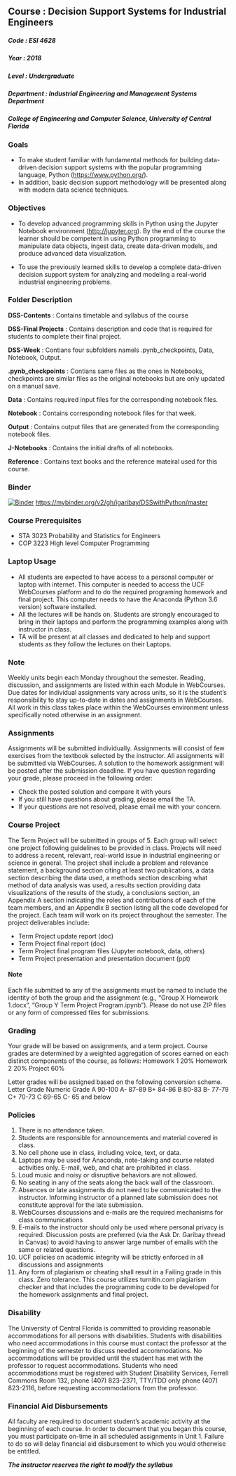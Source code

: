 ## Course     : Decision Support Systems for Industrial Engineers
##### Code       : ESI 4628
##### Year       : 2018
##### Level      : Undergraduate
##### Department : Industrial Engineering and Management Systems Department
##### College of Engineering and Computer Science, University of Central Florida

### Goals
+ To make student familiar with fundamental methods for building data-driven decision support systems with the popular programming language, Python (https://www.python.org/). 
+ In addition, basic decision support methodology will be presented along with modern data science techniques.

### Objectives
+ To develop advanced programming skills in Python using the Jupyter Notebook environment (http://jupyter.org). By the end of the course the learner should be competent in using Python programming to manipulate data objects, ingest data, create data-driven models, and produce advanced data visualization.

+ To use the previously learned skills to develop a complete data-driven decision support system for analyzing and modeling a real-world industrial engineering problems.

### Folder Description 
**DSS-Contents**        : Contains timetable and syllabus of the course

**DSS-Final Projects**  : Contains description and code that is required for students to complete their final project.

**DSS-Week**            : Contians four subfolders namels .pynb_checkpoints, Data, Notebook, Output.

**.pynb_checkpoints**    : Contians same files as the ones in Notebooks, checkpoints are similar files as the original notebooks but are only updated on a manual save. 

**Data**                : Contains required input files for the corresponding notebook files.

**Notebook**            : Contains corresponding notebook files for that week.

**Output**              : Contains output files that are generated from the corresponding notebook files.

**J-Notebooks**         : Contains the initial drafts of all notebooks.

**Reference**           : Contains text books and the reference mateiral used for this course.

### Binder

[![Binder](https://mybinder.org/badge.svg)](https://mybinder.org/v2/gh/igaribay/DSSwithPython/master) 
https://mybinder.org/v2/gh/igaribay/DSSwithPython/master

### Course Prerequisites
+ STA 3023 Probability and Statistics for Engineers 
+ COP 3223 High level Computer Programming

### Laptop Usage
+ All students are expected to have access to a personal computer or laptop with internet. This computer is needed to access the UCF WebCourses platform and to do the required programing homework and final project. This computer needs to have the Anaconda (Python 3.6 version) software installed.
+ All the lectures will be hands on. Students are strongly encouraged to bring in their laptops and perform the programming examples along with instructor in class.
+ TA will be present at all classes and dedicated to help and support students as they follow the lectures on their Laptops. 

### Note
Weekly units begin each Monday throughout the semester. Reading, discussion, and assignments are listed within each Module in WebCourses. Due dates for individual assignments vary across units, so it is the student’s responsibility to stay up-to-date in dates and assignments in WebCourses. All work in this class takes place within the WebCourses environment unless specifically noted otherwise in an assignment.

### Assignments
Assignments will be submitted individually. Assignments will consist of few exercises from the textbook selected by the instructor. All assignments will be submitted via WebCourses. A solution to the homework assignment will be posted after the submission deadline. If you have question regarding your grade, please proceed in the following order:
+ Check the posted solution and compare it with yours
+	If you still have questions about grading, please email the TA. 
+	If your questions are not resolved, please email me with your concern.

### Course Project
The Term Project will be submitted in groups of 5. Each group will select one project following guidelines to be provided in class. Projects will need to address a recent, relevant, real-world issue in industrial engineering or science in general. The project shall include a problem and relevance statement, a background section citing at least two publications, a data section describing the data used, a methods section describing what method of data analysis was used, a results section providing data visualizations of the results of the study, a conclusions section, an Appendix A section indicating the roles and contributions of each of the team members, and an Appendix B section listing all the code developed for the project.
Each team will work on its project throughout the semester. The project deliverables include:
+	Term Project update report (doc)
+	Term Project final report (doc)
+	Term Project final program files (Jupyter notebook, data, others)
+	Term Project presentation and presentation document (ppt)
#### Note
Each file submitted to any of the assignments must be named to include the identity of both the group and the assignment (e.g., “Group X Homework 1.docx”, “Group Y Term Project Program.ipynb”). Please do not use ZIP files or any form of compressed files for submissions.

### Grading
Your grade will be based on assignments, and a term project. Course grades are determined by a weighted aggregation of scores earned on each distinct components of the course, as follows:
Homework 1	20%
Homework 2	20%
Project	60%

Letter grades will be assigned based on the following conversion scheme. 
Letter Grade	Numeric Grade
A	90-100
A-	87-89
B+	84-86
B	80-83
B-	77-79
C+	70-73
C	69-65
C-	65 and below

### Policies
1.	There is no attendance taken.
2.	Students are responsible for announcements and material covered in class.
3.	No cell phone use in class, including voice, text, or data. 
4.	Laptops may be used for Anaconda, note-taking and course related activities only. E-mail, web, and chat are prohibited in class.
5.	Loud music and noisy or disruptive behaviors are not allowed.
6.	No seating in any of the seats along the back wall of the classroom.
7.	Absences or late assignments do not need to be communicated to the instructor. Informing instructor of a planned late submission does not constitute approval for the late submission.
8.	WebCourses discussions and e-mails are the required mechanisms for class communications
9.	E-mails to the instructor should only be used where personal privacy is required. Discussion posts are preferred (via the Ask Dr. Garibay thread in Canvas) to avoid having to answer large number of emails with the same or related questions.
10.	UCF policies on academic integrity will be strictly enforced in all discussions and assignments
11.	Any form of plagiarism or cheating shall result in a Failing grade in this class. Zero tolerance. This course utilizes turnitin.com plagiarism checker and that includes the programming code to be developed for the homework assignments and final project.

### Disability
The University of Central Florida is committed to providing reasonable accommodations for all persons with disabilities. Students with disabilities who need accommodations in this course must contact the professor at the beginning of the semester to discuss needed accommodations. No accommodations will be provided until the student has met with the professor to request accommodations. Students who need accommodations must be registered with Student Disability Services, Ferrell Commons Room 132, phone (407) 823-2371, TTY/TDD only phone (407) 823-2116, before requesting accommodations from the professor.

### Financial Aid Disbursements
All faculty are required to document student’s academic activity at the beginning of each course. In order to document that you began this course, you must participate on-time in all scheduled assignments in Unit 1. Failure to do so will delay financial aid disbursement to which you would otherwise be entitled.

 **_The instructor reserves the right to modify the syllabus_**
